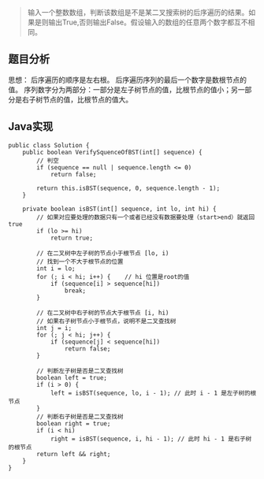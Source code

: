 > 输入一个整数数组，判断该数组是不是某二叉搜索树的后序遍历的结果。如果是则输出True,否则输出False。假设输入的数组的任意两个数字都互不相同。
## 题目分析
思想：
后序遍历的顺序是左右根。
后序遍历序列的最后一个数字是数根节点的值。
序列数字分为两部分：一部分是左子树节点的值，比根节点的值小；另一部分是右子树节点的值，比根节点的值大。
## Java实现
```
public class Solution {
	public boolean VerifySquenceOfBST(int[] sequence) {
		// 判空
		if (sequence == null | sequence.length <= 0)
			return false;

		return this.isBST(sequence, 0, sequence.length - 1);
	}

	private boolean isBST(int[] sequence, int lo, int hi) {
		// 如果对应要处理的数据只有一个或者已经没有数据要处理（start>end）就返回true
		if (lo >= hi)
			return true;

		// 在二叉树中左子树的节点小于根节点 [lo, i)
		// 找到一个不大于根节点的位置
		int i = lo;
		for (; i < hi; i++) {    // hi 位置是root的值
			if (sequence[i] > sequence[hi])
				break;
		}

		// 在二叉树中右子树的节点大于根节点 [i, hi)
		// 如果右子树节点小于根节点，说明不是二叉查找树
		int j = i;
		for (; j < hi; j++) {
			if (sequence[j] < sequence[hi])
				return false;
		}

		// 判断左子树是否是二叉查找树
		boolean left = true;
		if (i > 0) {
			left = isBST(sequence, lo, i - 1); // 此时 i - 1 是左子树的根节点
		}
		// 判断右子树是否是二叉查找树
		boolean right = true;
		if (i < hi)
			right = isBST(sequence, i, hi - 1); // 此时 hi - 1 是右子树的根节点
		return left && right;
	}
}
```